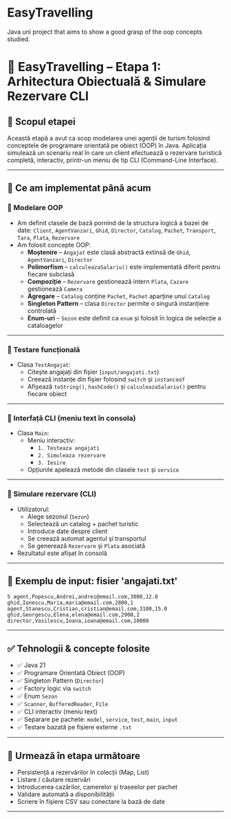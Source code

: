 # EasyTravelling
Java uni project that aims to show a good grasp of the oop concepts studied.

# 🧭 EasyTravelling – Etapa 1: Arhitectura Obiectuală & Simulare Rezervare CLI

## 🎯 Scopul etapei
Această etapă a avut ca scop modelarea unei agenții de turism folosind conceptele de programare orientată pe obiect (OOP) în Java. Aplicația simulează un scenariu real în care un client efectuează o rezervare turistică completă, interactiv, printr-un meniu de tip CLI (Command-Line Interface).

---

## 🧠 Ce am implementat până acum

### 🔹 Modelare OOP
- Am definit clasele de bază pornind de la structura logică a bazei de date: `Client`, `AgentVanzari`, `Ghid`, `Director`, `Catalog`, `Pachet`, `Transport`, `Tara`, `Plata`, `Rezervare`
- Am folosit concepte OOP:
  - **Moștenire** – `Angajat` este clasă abstractă extinsă de `Ghid`, `AgentVanzari`, `Director`
  - **Polimorfism** – `calculeazaSalariu()` este implementată diferit pentru fiecare subclasă
  - **Compoziție** – `Rezervare` gestionează intern `Plata`, `Cazare` gestionează `Camera`
  - **Agregare** – `Catalog` conține `Pachet`, `Pachet` aparține unui `Catalog`
  - **Singleton Pattern** – clasa `Director` permite o singură instanțiere controlată
  - **Enum-uri** – `Sezon` este definit ca `enum` și folosit în logica de selecție a cataloagelor

---

### 🔹 Testare funcțională
- Clasa `TestAngajat`:
  - Citește angajați din fișier (`input/angajati.txt`)
  - Creează instanțe din fișier folosind `switch` și `instanceof`
  - Afișează `toString()`, `hashCode()` și `calculeazaSalariu()` pentru fiecare obiect

---

### 🔹 Interfață CLI (meniu text în consola)
- Clasa `Main`:
  - Meniu interactiv:
    - `1. Testeaza angajati`
    - `2. Simuleaza rezervare`
    - `3. Iesire`
  - Opțiunile apelează metode din clasele `test` și `service`

---

### 🔹 Simulare rezervare (CLI)
- Utilizatorul:
  - Alege sezonul (`Sezon`)
  - Selectează un catalog + pachet turistic
  - Introduce date despre client
  - Se creează automat agentul și transportul
  - Se generează `Rezervare` și `Plata` asociată
- Rezultatul este afișat în consolă

---

## 📁 Exemplu de input: fisier 'angajati.txt'
`
5
agent,Popescu,Andrei,andrei@email.com,3000,12.0
ghid,Ionescu,Maria,maria@email.com,2800,1
agent,Stanescu,Cristian,cristian@email.com,3100,15.0
ghid,Georgescu,Elena,elena@email.com,2900,2
director,Vasilescu,Ioana,ioana@email.com,10000
`

---

## ✅ Tehnologii & concepte folosite

- ✅ Java 21
- ✅ Programare Orientată Obiect (OOP)
- ✅ Singleton Pattern (`Director`)
- ✅ Factory logic via `switch`
- ✅ Enum `Sezon`
- ✅ `Scanner`, `BufferedReader`, `File`
- ✅ CLI interactiv (meniu text)
- ✅ Separare pe pachete: `model`, `service`, `test`, `main`, `input`
- ✅ Testare bazată pe fișiere externe `.txt`

---

## 🚀 Urmează în etapa următoare

- Persistență a rezervărilor în colecții (Map, List)
- Listare / căutare rezervări
- Introducerea cazărilor, camerelor și traseelor per pachet
- Validare automată a disponibilității
- Scriere în fișiere CSV sau conectare la bază de date

---







